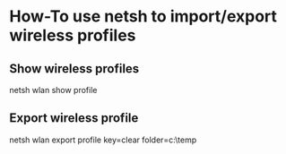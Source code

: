 # How-To use netsh to import/export wireless profiles

## Show wireless profiles
netsh wlan show profile

## Export wireless profile
netsh wlan export profile <profile> key=clear folder=c:\temp
